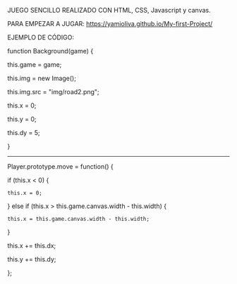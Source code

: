JUEGO SENCILLO REALIZADO CON HTML, CSS, Javascript y canvas.

PARA EMPEZAR A JUGAR: https://yamioliva.github.io/My-first-Project/ 

EJEMPLO DE CÓDIGO:

function Background(game) {

  this.game = game;
  
  this.img = new Image();
  
  this.img.src = "img/road2.png";
  
  this.x = 0;
  
  this.y = 0;
  
  this.dy = 5;
  
}

----------------------------------------------------------------------------------------------------------------------------
Player.prototype.move = function() {

  if (this.x < 0) {
  
    this.x = 0;
    
  } else if (this.x > this.game.canvas.width - this.width) {
  
    this.x = this.game.canvas.width - this.width;
    
  }
  
  this.x += this.dx;
  
  this.y += this.dy;
  
};

